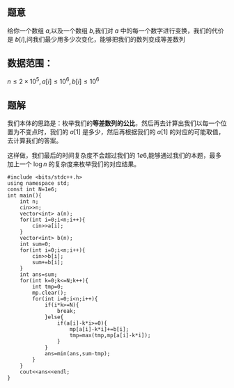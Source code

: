 ## 题意
给你一个数组 $a$,以及一个数组 $b$,我们对 $a$ 中的每一个数字进行变换，我们的代价是 $b[i]$,问我们最少用多少次变化，能够把我们的数列变成等差数列

## 数据范围：
$n\leq 2\times10^5,a[i]\leq 10^6,b[i]\leq 10^6$

## 题解
我们本体的思路是：枚举我们的**等差数列的公比**，然后再去计算出我们以每一个位置为不变点时，我们的 $a[1]$ 是多少，然后再根据我们的 $a[1]$ 的对应的可能取值，去计算我们的答案。

这样做，我们最后的时间复杂度不会超过我们的 $1e6$,能够通过我们的本题，最多加上一个 $\log n$ 的复杂度来枚举我们的对应结果。

```
#include <bits/stdc++.h>
using namespace std;
const int N=1e6;
int main(){
	int n;
	cin>>n;
	vector<int> a(n);
	for(int i=0;i<n;i++){
		cin>>a[i];
	}
	vector<int> b(n);
	int sum=0;
	for(int i=0;i<n;i++){
		cin>>b[i];
		sum+=b[i];
	}
	int ans=sum;
	for(int k=0;k<=N;k++){
		int tmp=0;
		mp.clear();
		for(int i=0;i<n;i++){
			if(i*k>=N){
				break;
			}else{
				if(a[i]-k*i>=0){
					mp[a[i]-k*i]+=b[i];
					tmp=max(tmp,mp[a[i]-k*i]);
				}
			}
			ans=min(ans,sum-tmp);
		}
	}
	cout<<ans<<endl;
}
```